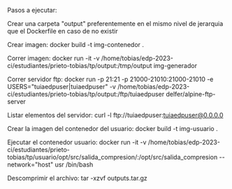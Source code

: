 Pasos a ejecutar:

Crear una carpeta "output" preferentemente en el mismo nivel de jerarquia que el Dockerfile en caso de no existir

Crear imagen:
	docker build -t img-contenedor .

Correr imagen:
	docker run -it -v /home/tobias/edp-2023-ci/estudiantes/prieto-tobias/tp/output:/tmp/output img-generador

Correr servidor ftp: 
	docker run -p 21:21 -p 21000-21010:21000-21010 -e USERS="tuiaedpuser|tuiaedpuser" -v /home/tobias/edp-2023-ci/estudiantes/prieto-tobias/tp/output:/ftp/tuiaedpuser delfer/alpine-ftp-server


Listar elementos del servidor:
	curl -l ftp://tuiaedpuser:tuiaedpuser@0.0.0.0

Crear la imagen del contenedor del usuario:
	docker build -t img-usuario .


Ejecutar el contenedor usuario:
	docker run -it -v /home/tobias/edp-2023-ci/estudiantes/prieto-tobias/tp/usuario/opt/src/salida_compresion/:/opt/src/salida_compresion --network="host" usr /bin/bash

Descomprimir el archivo:
	tar -xzvf outputs.tar.gz
